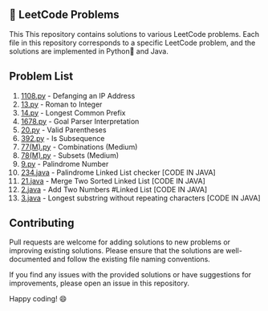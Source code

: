 ## 🚀 LeetCode Problems

This
This repository contains solutions to various LeetCode problems. Each file in this repository corresponds to a specific LeetCode problem, and the solutions are implemented in Python🐍 and Java.
## Problem List

1. [1108.py](1108.py) - Defanging an IP Address
2. [13.py](13.py) - Roman to Integer
3. [14.py](14.py) - Longest Common Prefix
4. [1678.py](1678.py) - Goal Parser Interpretation
5. [20.py](20.py) - Valid Parentheses
6. [392.py](392.py) - Is Subsequence
7. [77(M).py](77(M).py) - Combinations (Medium)
8. [78(M).py](78(M).py) - Subsets (Medium)
9. [9.py](9.py) - Palindrome Number
10. [234.java](234.java) - Palindrome Linked List checker [CODE IN JAVA]
11. [21.java](21.java) - Merge Two Sorted Linked List [CODE IN JAVA]
12. [2.java](2.java) - Add Two Numbers #Linked List [CODE IN JAVA]
13. [3.java](3.java) - Longest substring without repeating characters [CODE IN JAVA]

## Contributing

Pull requests are welcome for adding solutions to new problems or improving existing solutions. Please ensure that the solutions are well-documented and follow the existing file naming conventions.

If you find any issues with the provided solutions or have suggestions for improvements, please open an issue in this repository.

Happy coding! 😄
